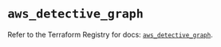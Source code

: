 # `aws_detective_graph`

Refer to the Terraform Registry for docs: [`aws_detective_graph`](https://registry.terraform.io/providers/hashicorp/aws/6.0.0/docs/resources/detective_graph).
